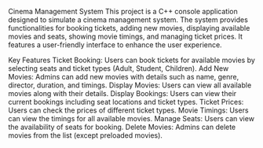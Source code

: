 Cinema Management System
This project is a C++ console application designed to simulate a cinema management system. The system provides functionalities for booking tickets, adding new movies, displaying available movies and seats, showing movie timings, and managing ticket prices. It features a user-friendly interface to enhance the user experience.

Key Features
Ticket Booking: Users can book tickets for available movies by selecting seats and ticket types (Adult, Student, Children).
Add New Movies: Admins can add new movies with details such as name, genre, director, duration, and timings.
Display Movies: Users can view all available movies along with their details.
Display Bookings: Users can view their current bookings including seat locations and ticket types.
Ticket Prices: Users can check the prices of different ticket types.
Movie Timings: Users can view the timings for all available movies.
Manage Seats: Users can view the availability of seats for booking.
Delete Movies: Admins can delete movies from the list (except preloaded movies).
